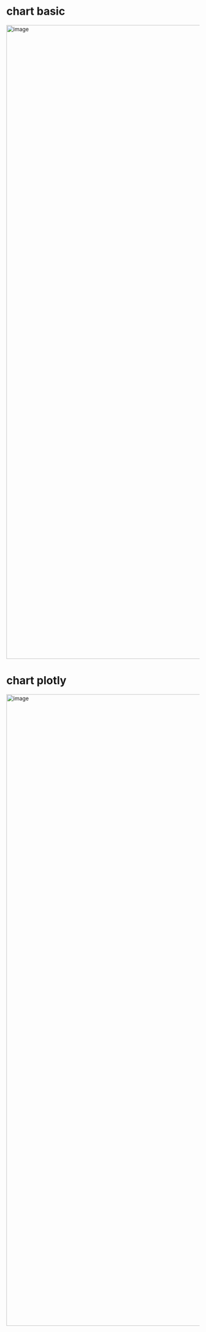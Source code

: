 # chart basic
<img width="1650" alt="image" src="https://github.com/user-attachments/assets/234ab29f-2965-4744-8682-23ce38297dbc">

# chart plotly 
<img width="1644" alt="image" src="https://github.com/user-attachments/assets/f2fc354c-e913-4dd5-a01a-5a6574671d00">

